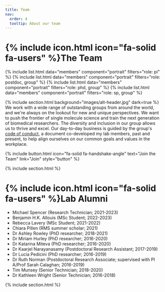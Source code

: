 ```yaml
---
title: Team
nav:
  order: 4
  tooltip: About our team
---
```


# {% include icon.html icon="fa-solid fa-users" %}The Team

{% include list.html data="members" component="portrait" filters="role: pi" %}
{% include list.html data="members" component="portrait" filters="role: postdoc, group" %}
{% include list.html data="members" component="portrait" filters="role: phd, group" %}
{% include list.html data="members" component="portrait" filters="role: sp, group" %}

{% include section.html background="images/alt-header.jpg" dark=true %}
We work with a wide range of outstanding groups from around the world, and we're always on the lookout for new and unique perspectives.
We want to push the frontier of single molecule science and train the next generation of biomedical researchers. The diversity and inclusion in our group allows us to thrive and excel. Our day-to-day business is guided by the group's [code of conduct](https://docs.google.com/document/d/1-u988c_Ulh7qLljv-f5GfLILJdo_XmXKxPyasIsSLyY/edit?usp=sharing), a document co-developed my lab members, past and present, to help align ourselves on our common goals and values in the workplace.

{%
  include button.html
  icon="fa-solid fa-handshake-angle"
  text="Join the Team"
  link="Join"
  style="button"
%}

{% include section.html %}


# {% include icon.html icon="fa-solid fa-users" %}Lab Alumni

- Michael Spencer (Research Technician; 2021-2023)
- Benjamin H.K. Allouis (MSc Student; 2022-2023)
- Rebecca Lavery (MSc Student; 2021-2022)
- Chiara Pillen (RMS summer scholar; 2021)
- Dr Ashley Rowley (PhD researcher; 2018-2021)
- Dr Miriam Hurley (PhD researcher; 2016-2020)
- Dr Katarina Miteva (PhD researcher; 2016-2020)
- Dr Kaarjel Narayanasamy (Postdoctoral Research Assistant; 2017-2019)
- Dr Lucia Pedicini (PhD researcher; 2016-2019)
- Dr Ruth Norman (Postdoctoral Research Associate; supervised with PI A/Prof Sarah Calaghan; 2016-2019)
- Tim Munsey (Senior Technician; 2018-2020)
- Dr Kathleen Wright (Senior Technician; 2016-2018)

{% include section.html %}


